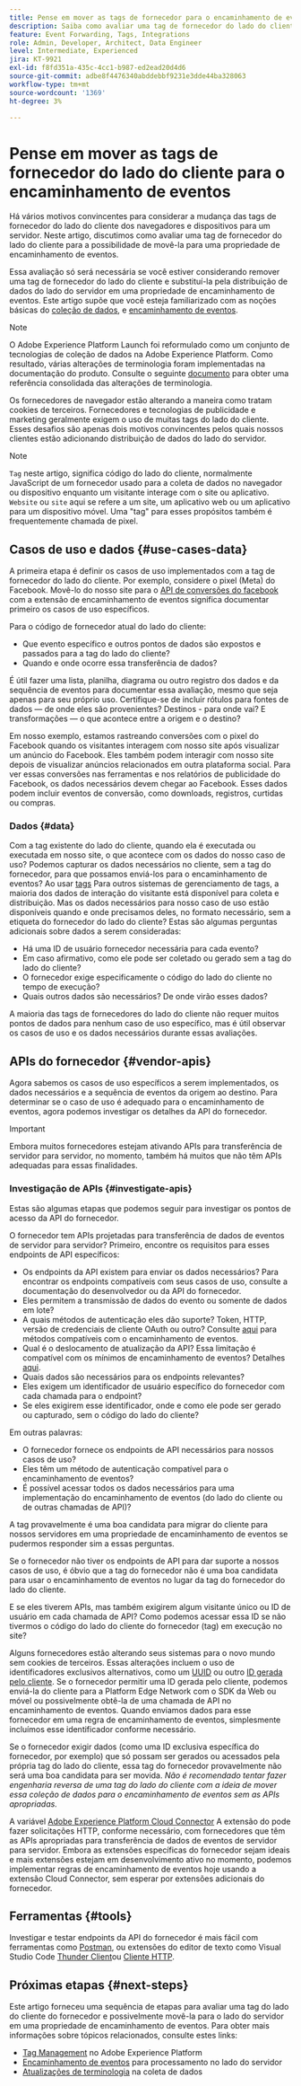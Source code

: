 ```yaml
---
title: Pense em mover as tags de fornecedor para o encaminhamento de eventos
description: Saiba como avaliar uma tag de fornecedor do lado do cliente para distribuição de dados do lado do servidor.
feature: Event Forwarding, Tags, Integrations
role: Admin, Developer, Architect, Data Engineer
level: Intermediate, Experienced
jira: KT-9921
exl-id: f8fd351a-435c-4cc1-b987-ed2ead20d4d6
source-git-commit: adbe8f4476340abddebbf9231e3dde44ba328063
workflow-type: tm+mt
source-wordcount: '1369'
ht-degree: 3%

---
```


# Pense em mover as tags de fornecedor do lado do cliente para o encaminhamento de eventos

Há vários motivos convincentes para considerar a mudança das tags de fornecedor do lado do cliente dos navegadores e dispositivos para um servidor. Neste artigo, discutimos como avaliar uma tag de fornecedor do lado do cliente para a possibilidade de movê-la para uma propriedade de encaminhamento de eventos.

Essa avaliação só será necessária se você estiver considerando remover uma tag de fornecedor do lado do cliente e substituí-la pela distribuição de dados do lado do servidor em uma propriedade de encaminhamento de eventos. Este artigo supõe que você esteja familiarizado com as noções básicas do [coleção de dados](https://experienceleague.adobe.com/docs/data-collection.html), e [encaminhamento de eventos](https://experienceleague.adobe.com/docs/experience-platform/tags/event-forwarding/overview.html).

>[!NOTE]
>
>O Adobe Experience Platform Launch foi reformulado como um conjunto de tecnologias de coleção de dados na Adobe Experience Platform. Como resultado, várias alterações de terminologia foram implementadas na documentação do produto. Consulte o seguinte [documento](https://experienceleague.adobe.com/docs/experience-platform/tags/term-updates.html) para obter uma referência consolidada das alterações de terminologia.

Os fornecedores de navegador estão alterando a maneira como tratam cookies de terceiros. Fornecedores e tecnologias de publicidade e marketing geralmente exigem o uso de muitas tags do lado do cliente. Esses desafios são apenas dois motivos convincentes pelos quais nossos clientes estão adicionando distribuição de dados do lado do servidor.

>[!NOTE]
>
>`Tag` neste artigo, significa código do lado do cliente, normalmente JavaScript de um fornecedor usado para a coleta de dados no navegador ou dispositivo enquanto um visitante interage com o site ou aplicativo. `Website` ou `site` aqui se refere a um site, um aplicativo web ou um aplicativo para um dispositivo móvel. Uma &quot;tag&quot; para esses propósitos também é frequentemente chamada de pixel.

## Casos de uso e dados {#use-cases-data}

A primeira etapa é definir os casos de uso implementados com a tag de fornecedor do lado do cliente. Por exemplo, considere o pixel (Meta) do Facebook. Movê-lo do nosso site para o [API de conversões do facebook](https://exchange.adobe.com/apps/ec/105509/facebook-conversions-api-extension) com a extensão de encaminhamento de eventos significa documentar primeiro os casos de uso específicos.

Para o código de fornecedor atual do lado do cliente:

- Que evento específico e outros pontos de dados são expostos e passados para a tag do lado do cliente?
- Quando e onde ocorre essa transferência de dados?

É útil fazer uma lista, planilha, diagrama ou outro registro dos dados e da sequência de eventos para documentar essa avaliação, mesmo que seja apenas para seu próprio uso. Certifique-se de incluir rótulos para fontes de dados — de onde eles são provenientes? Destinos - para onde vai? E transformações — o que acontece entre a origem e o destino?

Em nosso exemplo, estamos rastreando conversões com o pixel do Facebook quando os visitantes interagem com nosso site após visualizar um anúncio do Facebook. Eles também podem interagir com nosso site depois de visualizar anúncios relacionados em outra plataforma social. Para ver essas conversões nas ferramentas e nos relatórios de publicidade do Facebook, os dados necessários devem chegar ao Facebook. Esses dados podem incluir eventos de conversão, como downloads, registros, curtidas ou compras.

### Dados {#data}

Com a tag existente do lado do cliente, quando ela é executada ou executada em nosso site, o que acontece com os dados do nosso caso de uso? Podemos capturar os dados necessários no cliente, sem a tag do fornecedor, para que possamos enviá-los para o encaminhamento de eventos? Ao usar [tags](https://experienceleague.adobe.com/docs/experience-platform/tags/home.html?lang=pt-BR) Para outros sistemas de gerenciamento de tags, a maioria dos dados de interação do visitante está disponível para coleta e distribuição. Mas os dados necessários para nosso caso de uso estão disponíveis quando e onde precisamos deles, no formato necessário, sem a etiqueta do fornecedor do lado do cliente? Estas são algumas perguntas adicionais sobre dados a serem consideradas:

- Há uma ID de usuário fornecedor necessária para cada evento?
- Em caso afirmativo, como ele pode ser coletado ou gerado sem a tag do lado do cliente?
- O fornecedor exige especificamente o código do lado do cliente no tempo de execução?
- Quais outros dados são necessários? De onde virão esses dados?

A maioria das tags de fornecedores do lado do cliente não requer muitos pontos de dados para nenhum caso de uso específico, mas é útil observar os casos de uso e os dados necessários durante essas avaliações.

## APIs do fornecedor {#vendor-apis}

Agora sabemos os casos de uso específicos a serem implementados, os dados necessários e a sequência de eventos da origem ao destino. Para determinar se o caso de uso é adequado para o encaminhamento de eventos, agora podemos investigar os detalhes da API do fornecedor.

>[!IMPORTANT]
>
>Embora muitos fornecedores estejam ativando APIs para transferência de servidor para servidor, no momento, também há muitos que não têm APIs adequadas para essas finalidades.

### Investigação de APIs {#investigate-apis}

Estas são algumas etapas que podemos seguir para investigar os pontos de acesso da API do fornecedor.

O fornecedor tem APIs projetadas para transferência de dados de eventos de servidor para servidor? Primeiro, encontre os requisitos para esses endpoints de API específicos:

- Os endpoints da API existem para enviar os dados necessários? Para encontrar os endpoints compatíveis com seus casos de uso, consulte a documentação do desenvolvedor ou da API do fornecedor.
- Eles permitem a transmissão de dados do evento ou somente de dados em lote?
- A quais métodos de autenticação eles dão suporte? Token, HTTP, versão de credenciais de cliente OAuth ou outro? Consulte [aqui](https://experienceleague.adobe.com/docs/experience-platform/tags/event-forwarding/secrets.html) para métodos compatíveis com o encaminhamento de eventos.
- Qual é o deslocamento de atualização da API? Essa limitação é compatível com os mínimos de encaminhamento de eventos? Detalhes [aqui](https://experienceleague.adobe.com/docs/experience-platform/tags/event-forwarding/secrets.html#:~:text=you%20can%20configure%20the%20Refresh%20Offset%20value%20for%20the%20secret).
- Quais dados são necessários para os endpoints relevantes?
- Eles exigem um identificador de usuário específico do fornecedor com cada chamada para o endpoint?
- Se eles exigirem esse identificador, onde e como ele pode ser gerado ou capturado, sem o código do lado do cliente?

Em outras palavras:

- O fornecedor fornece os endpoints de API necessários para nossos casos de uso?
- Eles têm um método de autenticação compatível para o encaminhamento de eventos?
- É possível acessar todos os dados necessários para uma implementação do encaminhamento de eventos (do lado do cliente ou de outras chamadas de API)?

A tag provavelmente é uma boa candidata para migrar do cliente para nossos servidores em uma propriedade de encaminhamento de eventos se pudermos responder sim a essas perguntas.

Se o fornecedor não tiver os endpoints de API para dar suporte a nossos casos de uso, é óbvio que a tag do fornecedor não é uma boa candidata para usar o encaminhamento de eventos no lugar da tag do fornecedor do lado do cliente.

E se eles tiverem APIs, mas também exigirem algum visitante único ou ID de usuário em cada chamada de API? Como podemos acessar essa ID se não tivermos o código do lado do cliente do fornecedor (tag) em execução no site?

Alguns fornecedores estão alterando seus sistemas para o novo mundo sem cookies de terceiros. Essas alterações incluem o uso de identificadores exclusivos alternativos, como um [UUID](https://developer.mozilla.org/en-US/docs/Glossary/UUID) ou outro [ID gerada pelo cliente](https://experienceleague.adobe.com/docs/experience-platform/edge/identity/first-party-device-ids.html). Se o fornecedor permitir uma ID gerada pelo cliente, podemos enviá-la do cliente para a Platform Edge Network com o SDK da Web ou móvel ou possivelmente obtê-la de uma chamada de API no encaminhamento de eventos. Quando enviamos dados para esse fornecedor em uma regra de encaminhamento de eventos, simplesmente incluímos esse identificador conforme necessário.

Se o fornecedor exigir dados (como uma ID exclusiva específica do fornecedor, por exemplo) que só possam ser gerados ou acessados pela própria tag do lado do cliente, essa tag do fornecedor provavelmente não será uma boa candidata para ser movida. _Não é recomendado tentar fazer engenharia reversa de uma tag do lado do cliente com a ideia de mover essa coleção de dados para o encaminhamento de eventos sem as APIs apropriadas._

A variável [Adobe Experience Platform Cloud Connector](https://experienceleague.adobe.com/docs/experience-platform/tags/extensions/adobe/cloud-connector/overview.html) A extensão do pode fazer solicitações HTTP, conforme necessário, com fornecedores que têm as APIs apropriadas para transferência de dados de eventos de servidor para servidor. Embora as extensões específicas do fornecedor sejam ideais e mais extensões estejam em desenvolvimento ativo no momento, podemos implementar regras de encaminhamento de eventos hoje usando a extensão Cloud Connector, sem esperar por extensões adicionais do fornecedor.

## Ferramentas {#tools}

Investigar e testar endpoints da API do fornecedor é mais fácil com ferramentas como [Postman](https://www.postman.com/), ou extensões do editor de texto como Visual Studio Code [Thunder Client](https://marketplace.visualstudio.com/items?itemName=rangav.vscode-thunder-client)ou [Cliente HTTP](https://marketplace.visualstudio.com/items?itemName=mkloubert.vscode-http-client).

## Próximas etapas {#next-steps}

Este artigo forneceu uma sequência de etapas para avaliar uma tag do lado do cliente do fornecedor e possivelmente movê-la para o lado do servidor em uma propriedade de encaminhamento de eventos. Para obter mais informações sobre tópicos relacionados, consulte estes links:

- [Tag Management](https://experienceleague.adobe.com/docs/experience-platform/tags/home.html?lang=pt-BR) no Adobe Experience Platform
- [Encaminhamento de eventos](https://experienceleague.adobe.com/docs/experience-platform/tags/event-forwarding/overview.html) para processamento no lado do servidor
- [Atualizações de terminologia](https://experienceleague.adobe.com/docs/experience-platform/tags/term-updates.html) na coleta de dados
